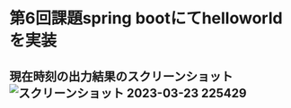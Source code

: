 # 第6回課題spring bootにてhelloworldを実装

## 現在時刻の出力結果のスクリーンショット![スクリーンショット 2023-03-23 225429](https://user-images.githubusercontent.com/125285999/227225849-9470f8f8-e703-4e11-85ca-4b644a97e6fc.png)
